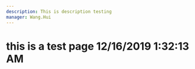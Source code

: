```yaml
---
description: This is description testing
manager: Wang.Hui
---
```

# this is a test page 12/16/2019 1:32:13 AM